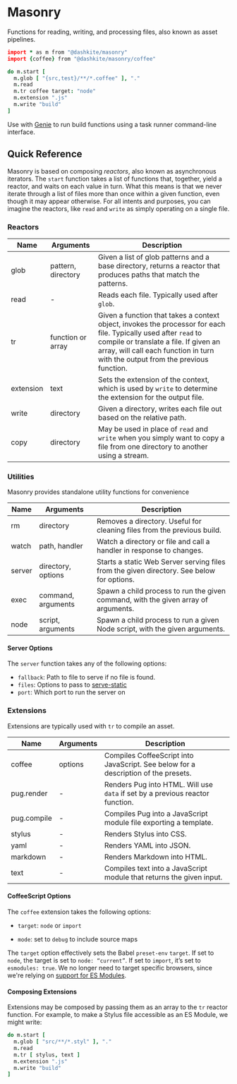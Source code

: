 # Masonry

Functions for reading, writing, and processing files, also known as asset pipelines.

```coffeescript
import * as m from "@dashkite/masonry"
import {coffee} from "@dashkite/masonry/coffee"

do m.start [
  m.glob [ "{src,test}/**/*.coffee" ], "."
  m.read
  m.tr coffee target: "node"
  m.extension ".js"
  m.write "build"
]
```

Use with [Genie][] to run build functions using a task runner command-line interface.

[Genie]://github.com/dashkite/genie#genie

## Quick Reference

Masonry is based on composing _reactors_, also known as asynchronous iterators. The `start` function takes a list of functions that, together, yield a reactor, and waits on each value in turn. What this means is that we never iterate through a list of files more than once within a given function, even though it may appear otherwise. For all intents and purposes, you can imagine the reactors, like `read` and `write` as simply operating on a single file.

### Reactors

| Name      | Arguments          | Description                                                  |
| --------- | ------------------ | ------------------------------------------------------------ |
| glob      | pattern, directory | Given a list of glob patterns and a base directory, returns a reactor that produces paths that match the patterns. |
| read      | -                  | Reads each file. Typically used after `glob`.                |
| tr        | function or array  | Given a function that takes a context object, invokes the processor for each file. Typically used after `read` to compile or translate a file. If given an array, will call each function in turn with the output from the previous function. |
| extension | text               | Sets the extension of the context, which is used by `write` to determine the extension for the output file. |
| write     | directory          | Given a directory, writes each file out based on the relative path. |
| copy      | directory          | May be used in place of `read` and `write` when you simply want to copy a file from one directory to another using a stream. |

### Utilities

Masonry provides standalone utility functions for convenience

| Name   | Arguments          | Description                                                  |
| ------ | ------------------ | ------------------------------------------------------------ |
| rm     | directory          | Removes a directory. Useful for cleaning files from the previous build. |
| watch  | path, handler      | Watch a directory or file and call a handler in response to changes. |
| server | directory, options | Starts a static Web Server serving files from the given directory. See below for options. |
| exec   | command, arguments | Spawn a child process to run the given command, with the given array of arguments. |
| node   | script, arguments  | Spawn a child process to run a given Node script, with the given arguments. |

#### Server Options

The `server` function takes any of the following options:

- `fallback`: Path to file to serve if no file is found.
- `files`: Options to pass to [serve-static][]
- `port`: Which port to run the server on

[serve-static]: http://expressjs.com/en/resources/middleware/serve-static.html

### Extensions

Extensions are typically used with `tr` to compile an asset.

| Name        | Arguments | Description                                                  |
| ----------- | --------- | ------------------------------------------------------------ |
| coffee      | options   | Compiles CoffeeScript into JavaScript. See below for a description of the presets. |
| pug.render  | -         | Renders Pug into HTML. Will use `data` if set by a previous reactor function. |
| pug.compile | -         | Compiles Pug into a JavaScript module file exporting a template. |
| stylus      | -         | Renders Stylus into CSS.                                     |
| yaml        | -         | Renders YAML into JSON.                                      |
| markdown    | -         | Renders Markdown into HTML.                                  |
| text        | -         | Compiles text into a JavaScript module that returns the given input. |

#### CoffeeScript Options

The  `coffee` extension takes the following options:

- `target`: `node` or `import`

- `mode`: set to `debug` to include source maps

The `target` option effectively sets the Babel `preset-env` `target`. If set to `node`, the target is set to `node: “current”`. If set to `import`, it’s set to `esmodules: true`. We no longer need to target specific browsers, since we're relying on [support for ES Modules](https://caniuse.com/mdn-javascript_statements_import).

#### Composing Extensions

Extensions may be composed by passing them as an array to the `tr` reactor function. For example, to make a Stylus file accessible as an ES Module, we might write:

```coffeescript
do m.start [
  m.glob [ "src/**/*.styl" ], "."
  m.read
  m.tr [ stylus, text ]
  m.extension ".js"
  m.write "build"
]
```

